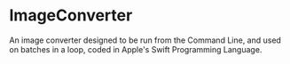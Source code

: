 # ImageConverter
An image converter designed to be run from the Command Line, and used on batches in a loop, coded in Apple's Swift Programming Language.

